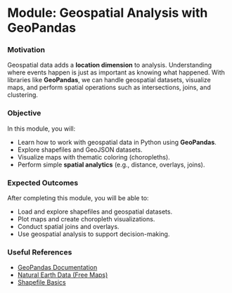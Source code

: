 # Module: Geospatial Analysis with GeoPandas

### Motivation
Geospatial data adds a **location dimension** to analysis. Understanding where events happen is just as important as knowing what happened. With libraries like **GeoPandas**, we can handle geospatial datasets, visualize maps, and perform spatial operations such as intersections, joins, and clustering.

### Objective
In this module, you will:
- Learn how to work with geospatial data in Python using **GeoPandas**.
- Explore shapefiles and GeoJSON datasets.
- Visualize maps with thematic coloring (choropleths).
- Perform simple **spatial analytics** (e.g., distance, overlays, joins).

### Expected Outcomes
After completing this module, you will be able to:
- Load and explore shapefiles and geospatial datasets.
- Plot maps and create choropleth visualizations.
- Conduct spatial joins and overlays.
- Use geospatial analysis to support decision-making.

### Useful References
- [GeoPandas Documentation](https://geopandas.org/en/stable/)  
- [Natural Earth Data (Free Maps)](https://www.naturalearthdata.com/)  
- [Shapefile Basics](https://desktop.arcgis.com/en/arcmap/10.3/manage-data/shapefiles/what-is-a-shapefile.htm)  
